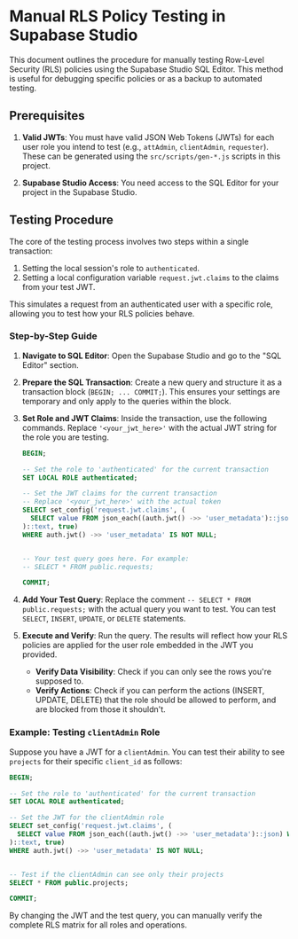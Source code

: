 # Manual RLS Policy Testing in Supabase Studio

This document outlines the procedure for manually testing Row-Level Security (RLS) policies using the Supabase Studio SQL Editor. This method is useful for debugging specific policies or as a backup to automated testing.

## Prerequisites

1.  **Valid JWTs**: You must have valid JSON Web Tokens (JWTs) for each user role you intend to test (e.g., `attAdmin`, `clientAdmin`, `requester`). These can be generated using the `src/scripts/gen-*.js` scripts in this project.

2.  **Supabase Studio Access**: You need access to the SQL Editor for your project in the Supabase Studio.

## Testing Procedure

The core of the testing process involves two steps within a single transaction:
1.  Setting the local session's role to `authenticated`.
2.  Setting a local configuration variable `request.jwt.claims` to the claims from your test JWT.

This simulates a request from an authenticated user with a specific role, allowing you to test how your RLS policies behave.

### Step-by-Step Guide

1.  **Navigate to SQL Editor**: Open the Supabase Studio and go to the "SQL Editor" section.

2.  **Prepare the SQL Transaction**: Create a new query and structure it as a transaction block (`BEGIN; ... COMMIT;`). This ensures your settings are temporary and only apply to the queries within the block.

3.  **Set Role and JWT Claims**: Inside the transaction, use the following commands. Replace `'<your_jwt_here>'` with the actual JWT string for the role you are testing.

    ```sql
    BEGIN;

    -- Set the role to 'authenticated' for the current transaction
    SET LOCAL ROLE authenticated;

    -- Set the JWT claims for the current transaction
    -- Replace '<your_jwt_here>' with the actual token
    SELECT set_config('request.jwt.claims', (
      SELECT value FROM json_each((auth.jwt() ->> 'user_metadata')::json) WHERE value::jsonb ? 'role'
    )::text, true)
    WHERE auth.jwt() ->> 'user_metadata' IS NOT NULL;


    -- Your test query goes here. For example:
    -- SELECT * FROM public.requests;

    COMMIT;
    ```

4.  **Add Your Test Query**: Replace the comment `-- SELECT * FROM public.requests;` with the actual query you want to test. You can test `SELECT`, `INSERT`, `UPDATE`, or `DELETE` statements.

5.  **Execute and Verify**: Run the query. The results will reflect how your RLS policies are applied for the user role embedded in the JWT you provided.
    *   **Verify Data Visibility**: Check if you can only see the rows you're supposed to.
    *   **Verify Actions**: Check if you can perform the actions (INSERT, UPDATE, DELETE) that the role should be allowed to perform, and are blocked from those it shouldn't.

### Example: Testing `clientAdmin` Role

Suppose you have a JWT for a `clientAdmin`. You can test their ability to see `projects` for their specific `client_id` as follows:

```sql
BEGIN;

-- Set the role to 'authenticated' for the current transaction
SET LOCAL ROLE authenticated;

-- Set the JWT for the clientAdmin role
SELECT set_config('request.jwt.claims', (
  SELECT value FROM json_each((auth.jwt() ->> 'user_metadata')::json) WHERE value::jsonb ? 'role'
)::text, true)
WHERE auth.jwt() ->> 'user_metadata' IS NOT NULL;


-- Test if the clientAdmin can see only their projects
SELECT * FROM public.projects;

COMMIT;
```

By changing the JWT and the test query, you can manually verify the complete RLS matrix for all roles and operations. 